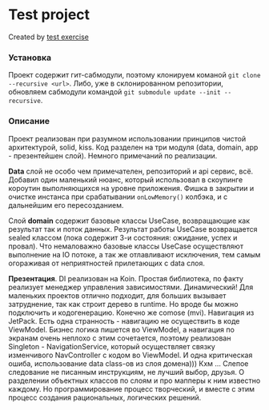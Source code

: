 # Test project

Created by [test exercise](https://hr-challenge.interactivestandard.com/api/test/text/android)

### Установка

Проект содержит гит-сабмодули, поэтому клонируем команой `git clone --recursive <url>`.
Либо, уже в склонированном репозитории, обновляем сабмодули командой `git submodule update --init --recursive`.

### Описание

Проект реализован при разумном использовании принципов чистой архитектурой, solid, kiss. Код разделен на три модуля (data, domain, app - презентейшен слой). Немного примечаний по реализации.

**Data** слой не особо чем примечателен, репозиторий и api сервис, всё.
Добавил один маленький нюанс, который использовал в скоупинге короутин выполняющихся на уровне приложения. Фишка в закрытии и очистке инстанса при срабатывании `onLowMemory()` колбэка, и с дальнейшим его пересозданием.

Слой **domain** содержит базовые классы UseCase, возвращающие как результат так и поток данных. Результат работы UseCase возвращается sealed классом (пока содержит 3-и состояния: ожидание, успех и провал).
Что немаловажно базовые классы UseCase осуществляют выполнение на IO потоке, а так же отлавливают исключения, тем самым огораживая от неприятностей прилетающих с data слоя.

**Презентация**.
DI реализован на Koin. Простая библиотека, по факту реализует менеджер управления зависимостями. Динамический! Для маленьких проектов отлично подходит, для больших вызывает затруднение, так как строит дерево в runtime. Но вроде бы можно подключить и кодогенерацию.
Конечно же comose (mvi). Навигация из JetPack. Есть одна странность - навигацию не осуществить в коде ViewModel. Бизнес логика пишется во ViewModel, а навигация по экранам очень неплохо с этим сочетается, поэтому реализован Singleton - NavigationService, который осуществляет связку изменчивого NavController с кодом во ViewModel.
И одна критическая ошиба, использование data class-ов из слоя домена))) Кхм ... Слепое следование не писанным инструкциям, не лучший выбор, друзья. О разделении объектных классов по слоям и про мапперы к ним известно каждому. Но программирование процесс творческий, и вместе с этим процесс создания рациональных, логических решений.
